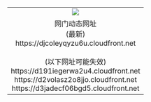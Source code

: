 ﻿<table>
  <tr></tr>
  <tr><td colspan=2 align=center><img src="https://djcoleyqyzu6u.cloudfront.net/Up/oGate.jpg" /></td></tr>
  <tr><td colspan=2 align=center>网门动态网址<br/>(最新)
<br>https://djcoleyqyzu6u.cloudfront.net
<br/><br/>(以下网址可能失效)
<br>https://d191iegerwa2u4.cloudfront.net
<br>https://d2volasz2o8jjo.cloudfront.net
<br>https://d3jadecf06bgd5.cloudfront.net
    </td>
  </tr>
</table>
